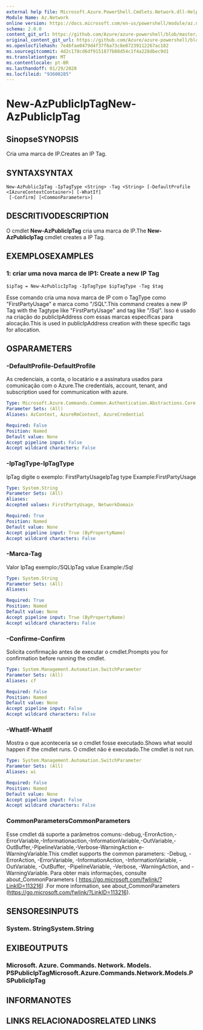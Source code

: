 ```yaml
---
external help file: Microsoft.Azure.PowerShell.Cmdlets.Network.dll-Help.xml
Module Name: Az.Network
online version: https://docs.microsoft.com/en-us/powershell/module/az.network/new-azpubliciptag
schema: 2.0.0
content_git_url: https://github.com/Azure/azure-powershell/blob/master/src/Network/Network/help/New-AzPublicIpTag.md
original_content_git_url: https://github.com/Azure/azure-powershell/blob/master/src/Network/Network/help/New-AzPublicIpTag.md
ms.openlocfilehash: 7e4bfae0479d4f37f6a73c8e07239112267ac182
ms.sourcegitcommit: 4d2c178cd6df9151877b08d54c1f4a228dbec9d1
ms.translationtype: MT
ms.contentlocale: pt-BR
ms.lasthandoff: 01/29/2020
ms.locfileid: "93600285"
---
```

# <span data-ttu-id="f2d77-101">New-AzPublicIpTag</span><span class="sxs-lookup"><span data-stu-id="f2d77-101">New-AzPublicIpTag</span></span>

## <span data-ttu-id="f2d77-102">Sinopse</span><span class="sxs-lookup"><span data-stu-id="f2d77-102">SYNOPSIS</span></span>
<span data-ttu-id="f2d77-103">Cria uma marca de IP.</span><span class="sxs-lookup"><span data-stu-id="f2d77-103">Creates an IP Tag.</span></span>

## <span data-ttu-id="f2d77-104">SYNTAX</span><span class="sxs-lookup"><span data-stu-id="f2d77-104">SYNTAX</span></span>

```
New-AzPublicIpTag -IpTagType <String> -Tag <String> [-DefaultProfile <IAzureContextContainer>] [-WhatIf]
 [-Confirm] [<CommonParameters>]
```

## <span data-ttu-id="f2d77-105">DESCRITIVO</span><span class="sxs-lookup"><span data-stu-id="f2d77-105">DESCRIPTION</span></span>
<span data-ttu-id="f2d77-106">O cmdlet **New-AzPublicIpTag** cria uma marca de IP.</span><span class="sxs-lookup"><span data-stu-id="f2d77-106">The **New-AzPublicIpTag** cmdlet creates a IP Tag.</span></span>

## <span data-ttu-id="f2d77-107">EXEMPLOS</span><span class="sxs-lookup"><span data-stu-id="f2d77-107">EXAMPLES</span></span>

### <span data-ttu-id="f2d77-108">1: criar uma nova marca de IP</span><span class="sxs-lookup"><span data-stu-id="f2d77-108">1: Create a new IP Tag</span></span>
```
$ipTag = New-AzPublicIpTag -IpTagType $ipTagType -Tag $tag
```

<span data-ttu-id="f2d77-109">Esse comando cria uma nova marca de IP com o TagType como "FirstPartyUsage" e marca como "/SQL".</span><span class="sxs-lookup"><span data-stu-id="f2d77-109">This command creates a new IP Tag with the Tagtype like "FirstPartyUsage" and tag like "/Sql".</span></span> <span data-ttu-id="f2d77-110">Isso é usado na criação do publicIpAddress com essas marcas específicas para alocação.</span><span class="sxs-lookup"><span data-stu-id="f2d77-110">This is used in publicIpAddress creation with these specific tags for allocation.</span></span>

## <span data-ttu-id="f2d77-111">OS</span><span class="sxs-lookup"><span data-stu-id="f2d77-111">PARAMETERS</span></span>

### <span data-ttu-id="f2d77-112">-DefaultProfile</span><span class="sxs-lookup"><span data-stu-id="f2d77-112">-DefaultProfile</span></span>
<span data-ttu-id="f2d77-113">As credenciais, a conta, o locatário e a assinatura usados para comunicação com o Azure.</span><span class="sxs-lookup"><span data-stu-id="f2d77-113">The credentials, account, tenant, and subscription used for communication with azure.</span></span>

```yaml
Type: Microsoft.Azure.Commands.Common.Authentication.Abstractions.Core.IAzureContextContainer
Parameter Sets: (All)
Aliases: AzContext, AzureRmContext, AzureCredential

Required: False
Position: Named
Default value: None
Accept pipeline input: False
Accept wildcard characters: False
```

### <span data-ttu-id="f2d77-114">-IpTagType</span><span class="sxs-lookup"><span data-stu-id="f2d77-114">-IpTagType</span></span>
<span data-ttu-id="f2d77-115">IpTag digite o exemplo: FirstPartyUsage</span><span class="sxs-lookup"><span data-stu-id="f2d77-115">IpTag type Example:FirstPartyUsage</span></span>

```yaml
Type: System.String
Parameter Sets: (All)
Aliases:
Accepted values: FirstPartyUsage, NetworkDomain

Required: True
Position: Named
Default value: None
Accept pipeline input: True (ByPropertyName)
Accept wildcard characters: False
```

### <span data-ttu-id="f2d77-116">-Marca</span><span class="sxs-lookup"><span data-stu-id="f2d77-116">-Tag</span></span>
<span data-ttu-id="f2d77-117">Valor IpTag exemplo:/SQL</span><span class="sxs-lookup"><span data-stu-id="f2d77-117">IpTag value Example:/Sql</span></span>

```yaml
Type: System.String
Parameter Sets: (All)
Aliases:

Required: True
Position: Named
Default value: None
Accept pipeline input: True (ByPropertyName)
Accept wildcard characters: False
```

### <span data-ttu-id="f2d77-118">-Confirme</span><span class="sxs-lookup"><span data-stu-id="f2d77-118">-Confirm</span></span>
<span data-ttu-id="f2d77-119">Solicita confirmação antes de executar o cmdlet.</span><span class="sxs-lookup"><span data-stu-id="f2d77-119">Prompts you for confirmation before running the cmdlet.</span></span>

```yaml
Type: System.Management.Automation.SwitchParameter
Parameter Sets: (All)
Aliases: cf

Required: False
Position: Named
Default value: None
Accept pipeline input: False
Accept wildcard characters: False
```

### <span data-ttu-id="f2d77-120">-WhatIf</span><span class="sxs-lookup"><span data-stu-id="f2d77-120">-WhatIf</span></span>
<span data-ttu-id="f2d77-121">Mostra o que aconteceria se o cmdlet fosse executado.</span><span class="sxs-lookup"><span data-stu-id="f2d77-121">Shows what would happen if the cmdlet runs.</span></span>
<span data-ttu-id="f2d77-122">O cmdlet não é executado.</span><span class="sxs-lookup"><span data-stu-id="f2d77-122">The cmdlet is not run.</span></span>

```yaml
Type: System.Management.Automation.SwitchParameter
Parameter Sets: (All)
Aliases: wi

Required: False
Position: Named
Default value: None
Accept pipeline input: False
Accept wildcard characters: False
```

### <span data-ttu-id="f2d77-123">CommonParameters</span><span class="sxs-lookup"><span data-stu-id="f2d77-123">CommonParameters</span></span>
<span data-ttu-id="f2d77-124">Esse cmdlet dá suporte a parâmetros comuns:-debug,-ErrorAction,-ErrorVariable,-Informationaction,-InformationVariable,-OutVariable,-OutBuffer,-PipelineVariable,-Verbose-WarningAction e-WarningVariable.</span><span class="sxs-lookup"><span data-stu-id="f2d77-124">This cmdlet supports the common parameters: -Debug, -ErrorAction, -ErrorVariable, -InformationAction, -InformationVariable, -OutVariable, -OutBuffer, -PipelineVariable, -Verbose, -WarningAction, and -WarningVariable.</span></span> <span data-ttu-id="f2d77-125">Para obter mais informações, consulte about_CommonParameters ( https://go.microsoft.com/fwlink/?LinkID=113216) .</span><span class="sxs-lookup"><span data-stu-id="f2d77-125">For more information, see about_CommonParameters (https://go.microsoft.com/fwlink/?LinkID=113216).</span></span>

## <span data-ttu-id="f2d77-126">SENSORES</span><span class="sxs-lookup"><span data-stu-id="f2d77-126">INPUTS</span></span>

### <span data-ttu-id="f2d77-127">System. String</span><span class="sxs-lookup"><span data-stu-id="f2d77-127">System.String</span></span>

## <span data-ttu-id="f2d77-128">EXIBE</span><span class="sxs-lookup"><span data-stu-id="f2d77-128">OUTPUTS</span></span>

### <span data-ttu-id="f2d77-129">Microsoft. Azure. Commands. Network. Models. PSPublicIpTag</span><span class="sxs-lookup"><span data-stu-id="f2d77-129">Microsoft.Azure.Commands.Network.Models.PSPublicIpTag</span></span>

## <span data-ttu-id="f2d77-130">INFORMA</span><span class="sxs-lookup"><span data-stu-id="f2d77-130">NOTES</span></span>

## <span data-ttu-id="f2d77-131">LINKS RELACIONADOS</span><span class="sxs-lookup"><span data-stu-id="f2d77-131">RELATED LINKS</span></span>
